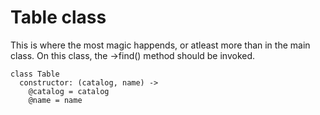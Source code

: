 # Table class
This is where the most magic happends, or atleast more than in the main class.
On this class, the ->find() method should be invoked.

    class Table
      constructor: (catalog, name) ->
        @catalog = catalog
        @name = name
        
